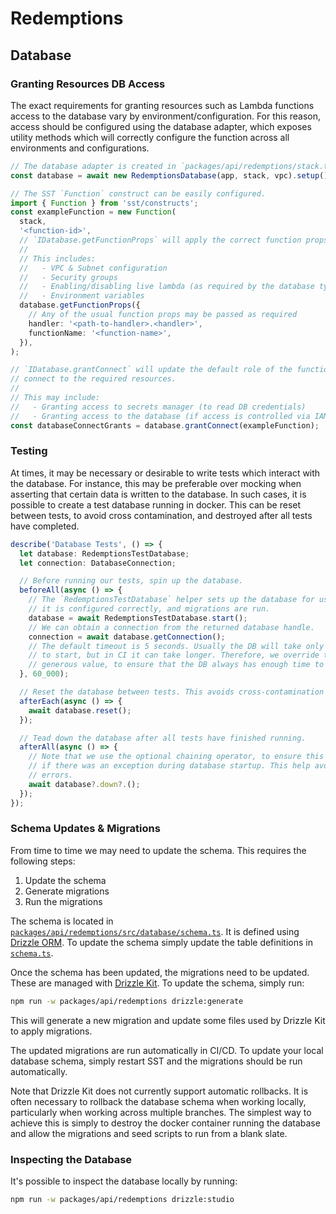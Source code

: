 # Redemptions

## Database

### Granting Resources DB Access

The exact requirements for granting resources such as Lambda functions access to the database vary by environment/configuration. For this reason, access should be configured using the database adapter, which exposes utility methods which will correctly configure the function across all environments and configurations.

```ts
// The database adapter is created in `packages/api/redemptions/stack.ts`.
const database = await new RedemptionsDatabase(app, stack, vpc).setup();

// The SST `Function` construct can be easily configured.
import { Function } from 'sst/constructs';
const exampleFunction = new Function(
  stack,
  '<function-id>',
  // `IDatabase.getFunctionProps` will apply the correct function props for the environment
  //
  // This includes:
  //   - VPC & Subnet configuration
  //   - Security groups
  //   - Enabling/disabling live lambda (as required by the database type)
  //   - Environment variables
  database.getFunctionProps({
    // Any of the usual function props may be passed as required
    handler: '<path-to-handler>.<handler>',
    functionName: '<function-name>',
  }),
);

// `IDatabase.grantConnect` will update the default role of the function so that it can
// connect to the required resources.
//
// This may include:
//   - Granting access to secrets manager (to read DB credentials)
//   - Granting access to the database (if access is controlled via IAM roles)
const databaseConnectGrants = database.grantConnect(exampleFunction);
```

### Testing

At times, it may be necessary or desirable to write tests which interact with the database. For instance, this may be preferable over mocking when asserting that certain data is written to the database. In such cases, it is possible to create a test database running in docker. This can be reset between tests, to avoid cross contamination, and destroyed after all tests have completed.

```ts
describe('Database Tests', () => {
  let database: RedemptionsTestDatabase;
  let connection: DatabaseConnection;

  // Before running our tests, spin up the database.
  beforeAll(async () => {
    // The `RedemptionsTestDatabase` helper sets up the database for us, ensuring that
    // it is configured correctly, and migrations are run.
    database = await RedemptionsTestDatabase.start();
    // We can obtain a connection from the returned database handle.
    connection = await database.getConnection();
    // The default timeout is 5 seconds. Usually the DB will take only around 2 to 3 seconds
    // to start, but in CI it can take longer. Therefore, we override the timeout to a
    // generous value, to ensure that the DB always has enough time to start.
  }, 60_000);

  // Reset the database between tests. This avoids cross-contamination between test cases.
  afterEach(async () => {
    await database.reset();
  });

  // Tead down the database after all tests have finished running.
  afterAll(async () => {
    // Note that we use the optional chaining operator, to ensure this doesn't throw
    // if there was an exception during database startup. This help avoid confusing
    // errors.
    await database?.down?.();
  });
});
```

### Schema Updates & Migrations

From time to time we may need to update the schema. This requires the following steps:

1. Update the schema
2. Generate migrations
3. Run the migrations

The schema is located in [`packages/api/redemptions/src/database/schema.ts`](src/database/schema.ts). It is defined using [Drizzle ORM](https://orm.drizzle.team/). To update the schema simply update the table definitions in [`schema.ts`](src/database/schema.ts).

Once the schema has been updated, the migrations need to be updated. These are managed with [Drizzle Kit](https://orm.drizzle.team/kit-docs/overview). To update the schema, simply run:

```sh
npm run -w packages/api/redemptions drizzle:generate
```

This will generate a new migration and update some files used by Drizzle Kit to apply migrations.

The updated migrations are run automatically in CI/CD. To update your local database schema, simply restart SST and the migrations should be run automatically.

Note that Drizzle Kit does not currently support automatic rollbacks. It is often necessary to rollback the database schema when working locally, particularly when working across multiple branches. The simplest way to achieve this is simply to destroy the docker container running the database and allow the migrations and seed scripts to run from a blank slate.

### Inspecting the Database

It's possible to inspect the database locally by running:

```sh
npm run -w packages/api/redemptions drizzle:studio
```
